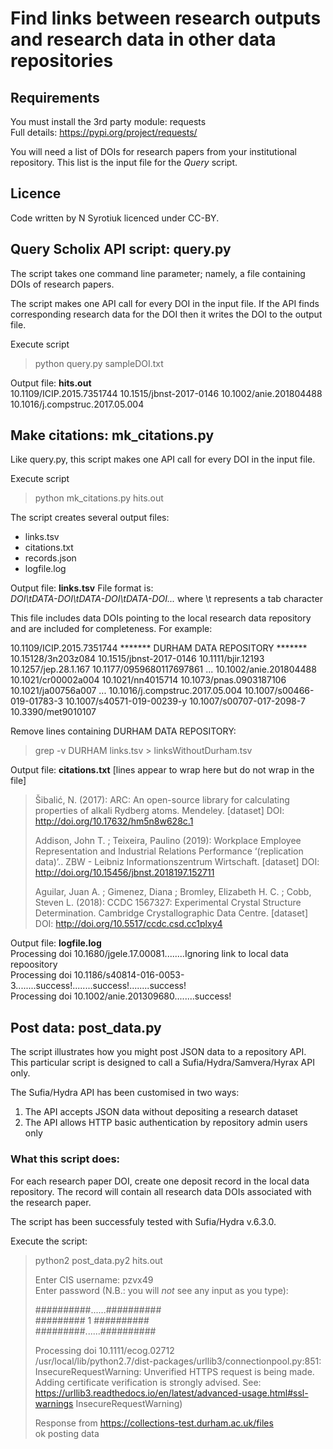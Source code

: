 # Find links between research outputs and research data in other data repositories

## Requirements
You must install the 3rd party module: requests  
Full details: https://pypi.org/project/requests/

You will need a list of DOIs for research papers from your institutional repository.
This list is the input file for the *Query* script.

## Licence
Code written by N Syrotiuk licenced under CC-BY.

## Query Scholix API script: **query.py**
The script takes one command line parameter; namely, a file containing DOIs of research papers.

The script makes one API call for every DOI in the input file.  If the API finds corresponding research data for the DOI then it writes the DOI to the output file.

Execute script
> python query.py sampleDOI.txt

Output file: **hits.out**  
10.1109/ICIP.2015.7351744
10.1515/jbnst-2017-0146
10.1002/anie.201804488
10.1016/j.compstruc.2017.05.004


## Make citations: **mk_citations.py**
Like query.py, this script makes one API call for every DOI in the input file.

Execute script
> python mk_citations.py hits.out

The script creates several output files:
- links.tsv
- citations.txt
- records.json
- logfile.log

Output file: **links.tsv**
File format is:  
*DOI\tDATA-DOI\tDATA-DOI\tDATA-DOI...* where \t represents a tab character

This file includes data DOIs pointing to the local research data repository and are included for completeness.  For example:

10.1109/ICIP.2015.7351744	******* DURHAM DATA REPOSITORY *******  10.15128/3n203z084
10.1515/jbnst-2017-0146	10.1111/bjir.12193	10.1257/jep.28.1.167	10.1177/0959680117697861	...
10.1002/anie.201804488	10.1021/cr00002a004	10.1021/nn4015714	10.1073/pnas.0903187106	10.1021/ja00756a007	...
10.1016/j.compstruc.2017.05.004	10.1007/s00466-019-01783-3	10.1007/s40571-019-00239-y	10.1007/s00707-017-2098-7	10.3390/met9010107


Remove lines containing DURHAM DATA REPOSITORY:
>grep -v DURHAM links.tsv > linksWithoutDurham.tsv

Output file: **citations.txt**  [lines appear to wrap here but do not wrap in the file]
>Šibalić, N.  (2017):  ARC: An open-source library for calculating properties of alkali Rydberg atoms.  Mendeley.  [dataset]  DOI: http://doi.org/10.17632/hm5n8w628c.1  
>
>Addison, John T. ; Teixeira, Paulino  (2019):  Workplace Employee Representation and Industrial Relations Performance ‘(replication data)’..  ZBW - Leibniz Informationszentrum Wirtschaft.  [dataset]  DOI: http://doi.org/10.15456/jbnst.2018197.152711  
>
>Aguilar, Juan A. ; Gimenez, Diana ; Bromley, Elizabeth H. C. ; Cobb, Steven L.  (2018):  CCDC 1567327: Experimental Crystal Structure Determination.  Cambridge Crystallographic Data Centre.  [dataset]  DOI: http://doi.org/10.5517/ccdc.csd.cc1plxy4


Output file: **logfile.log**  
Processing doi 10.1680/jgele.17.00081........Ignoring link to local data repoository  
Processing doi 10.1186/s40814-016-0053-3........success!........success!........success!  
Processing doi 10.1002/anie.201309680........success!


## Post data: post_data.py
The script illustrates how you might post JSON data to a repository API.  This particular script is designed to call a Sufia/Hydra/Samvera/Hyrax API only.

The Sufia/Hydra API has been customised in two ways:
1. The API accepts JSON data without depositing a research dataset
2. The API allows HTTP basic authentication by repository admin users only

### What this script does:
For each research paper DOI, create one deposit record in the local data repository.  The record will contain all research data DOIs associated with the research paper.

The script has been successfuly tested with Sufia/Hydra v.6.3.0.

Execute the script:
> python2 post_data.py2 hits.out  
>  
> Enter CIS username: pzvx49  
> Enter password (N.B.: you will *not* see any input as you type):   
>  
> ##########......##########  
> #########  1  ##########  
> #########......##########  
>  
>  Processing doi 10.1111/ecog.02712  
>  /usr/local/lib/python2.7/dist-packages/urllib3/connectionpool.py:851: InsecureRequestWarning: Unverified HTTPS request is being made. Adding certificate verification is strongly advised. See: https://urllib3.readthedocs.io/en/latest/advanced-usage.html#ssl-warnings InsecureRequestWarning)  
>  
>  Response from https://collections-test.durham.ac.uk/files  
>  ok posting data  

